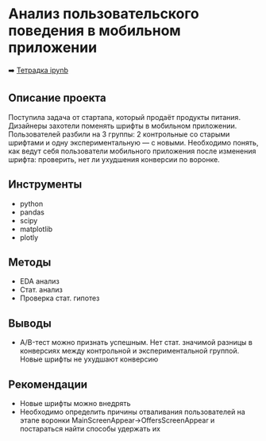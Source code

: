 # Анализ пользовательского поведения в мобильном приложении

➡️ [Тетрадка ipynb](https://github.com/mechfil/yandex_practicum/blob/main/AB-test%20mobile%20application/AB-test%20mobile%20application.ipynb)

## Описание проекта
Поступила задача от стартапа, который продаёт продукты питания. Дизайнеры захотели поменять шрифты в мобильном приложении. Пользователей разбили на 3 группы: 2 контрольные со старыми шрифтами и одну экспериментальную — с новыми. Необходимо понять, как ведут себя пользователи мобильного приложения после изменения шрифта: проверить, нет ли ухудшения конверсии по воронке.

## Инструменты
- python
- pandas
- scipy
- matplotlib
- plotly

## Методы
- EDA анализ
- Стат. анализ
- Проверка стат. гипотез

## Выводы
- A/B-тест можно признать успешным. Нет стат. значимой разницы в конверсиях между контрольной и экспериментальной группой. Новые шрифты не ухудшают конверсию

## Рекомендации
- Новые шрифты можно внедрять
- Необходимо определить причины отваливания пользователей на этапе воронки MainScreenAppear->OffersScreenAppear и постараться найти способы удержать их